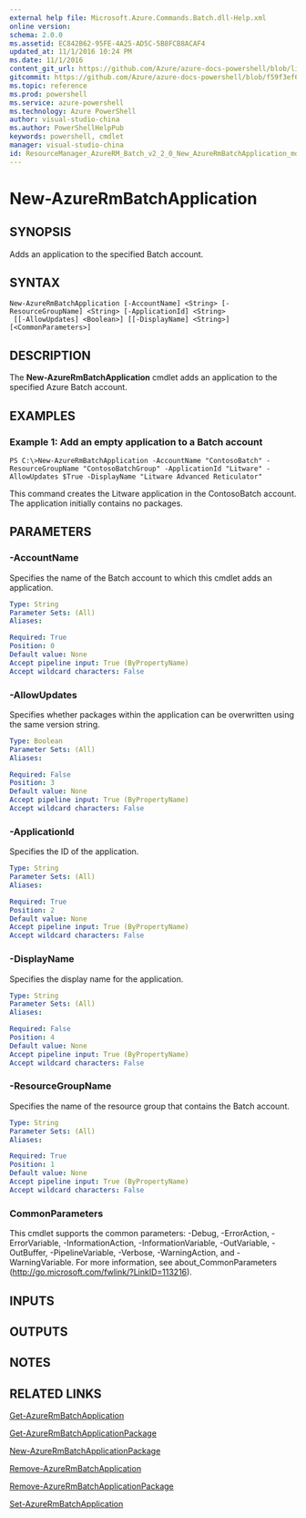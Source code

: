 ```yaml
---
external help file: Microsoft.Azure.Commands.Batch.dll-Help.xml
online version: 
schema: 2.0.0
ms.assetid: EC842B62-95FE-4A25-AD5C-5B8FCB8ACAF4
updated_at: 11/1/2016 10:24 PM
ms.date: 11/1/2016
content_git_url: https://github.com/Azure/azure-docs-powershell/blob/live/azureps-cmdlets-docs/ResourceManager/AzureRM.Batch/v2.2.0/New-AzureRmBatchApplication.md
gitcommit: https://github.com/Azure/azure-docs-powershell/blob/f59f3ef60bc592383812213e69fd77ba950759ed/azureps-cmdlets-docs/ResourceManager/AzureRM.Batch/v2.2.0/New-AzureRmBatchApplication.md
ms.topic: reference
ms.prod: powershell
ms.service: azure-powershell
ms.technology: Azure PowerShell
author: visual-studio-china
ms.author: PowerShellHelpPub
keywords: powershell, cmdlet
manager: visual-studio-china
id: ResourceManager_AzureRM_Batch_v2_2_0_New_AzureRmBatchApplication_md
---
```


# New-AzureRmBatchApplication

## SYNOPSIS
Adds an application to the specified Batch account.

## SYNTAX

```
New-AzureRmBatchApplication [-AccountName] <String> [-ResourceGroupName] <String> [-ApplicationId] <String>
 [[-AllowUpdates] <Boolean>] [[-DisplayName] <String>] [<CommonParameters>]
```

## DESCRIPTION
The **New-AzureRmBatchApplication** cmdlet adds an application to the specified Azure Batch account.

## EXAMPLES

### Example 1: Add an empty application to a Batch account
```
PS C:\>New-AzureRmBatchApplication -AccountName "ContosoBatch" -ResourceGroupName "ContosoBatchGroup" -ApplicationId "Litware" -AllowUpdates $True -DisplayName "Litware Advanced Reticulator"
```

This command creates the Litware application in the ContosoBatch account.
The application initially contains no packages.

## PARAMETERS

### -AccountName
Specifies the name of the Batch account to which this cmdlet adds an application.

```yaml
Type: String
Parameter Sets: (All)
Aliases: 

Required: True
Position: 0
Default value: None
Accept pipeline input: True (ByPropertyName)
Accept wildcard characters: False
```

### -AllowUpdates
Specifies whether packages within the application can be overwritten using the same version string.

```yaml
Type: Boolean
Parameter Sets: (All)
Aliases: 

Required: False
Position: 3
Default value: None
Accept pipeline input: True (ByPropertyName)
Accept wildcard characters: False
```

### -ApplicationId
Specifies the ID of the application.

```yaml
Type: String
Parameter Sets: (All)
Aliases: 

Required: True
Position: 2
Default value: None
Accept pipeline input: True (ByPropertyName)
Accept wildcard characters: False
```

### -DisplayName
Specifies the display name for the application.

```yaml
Type: String
Parameter Sets: (All)
Aliases: 

Required: False
Position: 4
Default value: None
Accept pipeline input: True (ByPropertyName)
Accept wildcard characters: False
```

### -ResourceGroupName
Specifies the name of the resource group that contains the Batch account.

```yaml
Type: String
Parameter Sets: (All)
Aliases: 

Required: True
Position: 1
Default value: None
Accept pipeline input: True (ByPropertyName)
Accept wildcard characters: False
```

### CommonParameters
This cmdlet supports the common parameters: -Debug, -ErrorAction, -ErrorVariable, -InformationAction, -InformationVariable, -OutVariable, -OutBuffer, -PipelineVariable, -Verbose, -WarningAction, and -WarningVariable. For more information, see about_CommonParameters (http://go.microsoft.com/fwlink/?LinkID=113216).

## INPUTS

## OUTPUTS

## NOTES

## RELATED LINKS

[Get-AzureRmBatchApplication](xref:ResourceManager/AzureRM.Batch/v2.2.0/Get-AzureRmBatchApplication.md)

[Get-AzureRmBatchApplicationPackage](xref:ResourceManager/AzureRM.Batch/v2.2.0/Get-AzureRmBatchApplicationPackage.md)

[New-AzureRmBatchApplicationPackage](xref:ResourceManager/AzureRM.Batch/v2.2.0/New-AzureRmBatchApplicationPackage.md)

[Remove-AzureRmBatchApplication](xref:ResourceManager/AzureRM.Batch/v2.2.0/Remove-AzureRmBatchApplication.md)

[Remove-AzureRmBatchApplicationPackage](xref:ResourceManager/AzureRM.Batch/v2.2.0/Remove-AzureRmBatchApplicationPackage.md)

[Set-AzureRmBatchApplication](xref:ResourceManager/AzureRM.Batch/v2.2.0/Set-AzureRmBatchApplication.md)


